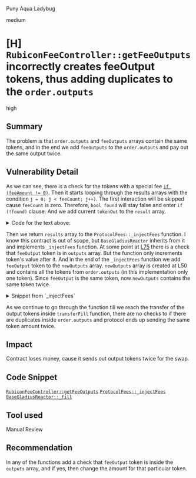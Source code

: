 Puny Aqua Ladybug

medium

# [H] `RubiconFeeController::getFeeOutputs` incorrectly creates feeOutput tokens, thus adding duplicates to the `order.outputs`

high

## Summary
The problem is that `order.outputs` and `feeOutputs` arrays contain the same tokens, and in the end we add `feeOutputs` to the `order.outputs` and pay out the same output twice.

## Vulnerability Detail
As we can see, there is a check for the tokens with a special fee [`if (feeAmount != 0)`](https://github.com/sherlock-audit/2024-02-rubicon-finance/blob/main/gladius-contracts-internal/src/fee-controllers/RubiconFeeController.sol#L86). 
Then it starts looping through the results arrays with the condition `j = 0; j < feeCount; j++)`. The first interaction will be skipped cause `feeCount` is zero. Therefore, `bool found` will stay false and enter `if (!found)` clause. And we add current `tokenOut` to the `result` array.
<details>
<summary>Code for the text above:</summary>

```solidity
            if (feeAmount != 0) {
                bool found;

                for (uint256 j = 0; j < feeCount; ++j) {
                    OutputToken memory feeOutput = result[j];

                    if (feeOutput.token == tokenOut) {
                        found = true;
                        feeOutput.amount += feeAmount;
                    }
                }

                if (!found) {
                    result[feeCount] = OutputToken({
                        token: tokenOut,
                        amount: feeAmount,
                        recipient: feeRecipient
                    });
                    feeCount++;
                }
            }
```

</details>

Then we return `results` array to the `ProtocolFees::_injectFees` function. I know this contract is out of scope, but `BaseGladiusReactor` inherits from it and implements `_injectFees` function.
At some point at [L75](https://github.com/sherlock-audit/2024-02-rubicon-finance/blob/main/gladius-contracts-internal/src/base/ProtocolFees.sol#L75) there is a check that `feeOutput` token is in `outputs` array. But the function only increments token's value after it.
And in the end of the `_injectFees` function we add `feeOutput` token to the `newOutputs` array. `newOutputs` array is created at L50 and contains all the tokens from `order.outputs` (in this implementation only one token). Since `feeOutput` is the same token, now `newOutputs` contains the same token twice. 
<details>
<summary>Snippet from `_injectFees`</summary>

```solidity
      function _injectFees(ResolvedOrder memory order) internal view {
        if (address(feeController) == address(0)) {
            return;
        }

        OutputToken[] memory feeOutputs = feeController.getFeeOutputs(order);
        uint256 outputsLength = order.outputs.length;
        uint256 feeOutputsLength = feeOutputs.length;

        // apply fee outputs
        // fill new outputs with old outputs
        OutputToken[] memory newOutputs = new OutputToken[](
            outputsLength + feeOutputsLength
        );

        unchecked {
            for (uint256 i = 0; i < outputsLength; i++) {
                newOutputs[i] = order.outputs[i];
            }
        }

        for (uint256 i = 0; i < feeOutputsLength; ) {
            OutputToken memory feeOutput = feeOutputs[i];
            // assert no duplicates
            unchecked {
                for (uint256 j = 0; j < i; j++) {
                    if (feeOutput.token == feeOutputs[j].token) {
                        revert DuplicateFeeOutput(feeOutput.token);
                    }
                }
            }

            // assert not greater than MAX_FEE
            uint256 tokenValue;
            for (uint256 j = 0; j < outputsLength; ) {
                OutputToken memory output = order.outputs[j];
                if (output.token == feeOutput.token) {
                    tokenValue += output.amount;
                }
                unchecked {
                    j++;
                }
            }

            // allow fee on input token as well
            if (address(order.input.token) == feeOutput.token) {
                tokenValue += order.input.amount;
            }

            if (tokenValue == 0) revert InvalidFeeToken(feeOutput.token);
	    
            if (feeOutput.amount > tokenValue.mulDivDown(MAX_FEE, DENOM)) {
                revert FeeTooLarge(
                    feeOutput.token,
                    feeOutput.amount,
                    feeOutput.recipient
                );
            }
            newOutputs[outputsLength + i] = feeOutput;

            unchecked {
                i++;
            }
        }

        order.outputs = newOutputs;
    }
```

</details>

As we continue to go through the function till we reach the transfer of the output tokens inside `transferFill` function, there are no checks to if there are duplicates inside `order.outputs` and protocol ends up sending the same token amount twice.

## Impact
Contract loses money, cause it sends out output tokens twice for the swap.

## Code Snippet
[`RubiconFeeController::getFeeOutputs`](https://github.com/sherlock-audit/2024-02-rubicon-finance/blob/main/gladius-contracts-internal/src/fee-controllers/RubiconFeeController.sol#L63C5-L107C10)
[`ProtocolFees::_injectFees`](https://github.com/sherlock-audit/2024-02-rubicon-finance/blob/main/gladius-contracts-internal/src/base/ProtocolFees.sol#L39C5-L105C6)
[`BaseGladiusReactor::_fill`](https://github.com/sherlock-audit/2024-02-rubicon-finance/blob/main/gladius-contracts-internal/src/reactors/BaseGladiusReactor.sol#L222C1-L243C10)

## Tool used

Manual Review

## Recommendation
In any of the functions add a check that `feeOutput` token is inside the `outputs` array, and if yes, then change the amount for that particular token.
